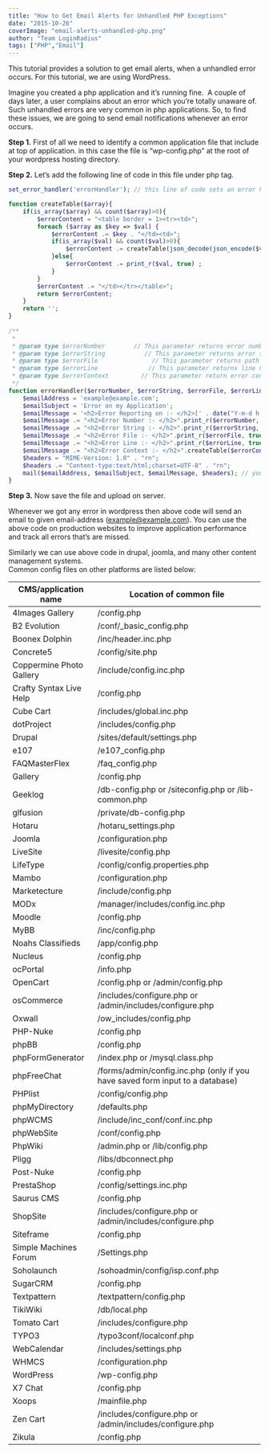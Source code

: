 ```yaml
---
title: "How to Get Email Alerts for Unhandled PHP Exceptions"
date: "2015-10-26"
coverImage: "email-alerts-unhandled-php.png"
author: "Team LoginRadius"
tags: ["PHP","Email"]
---
```


This tutorial provides a solution to get email alerts, when a unhandled error occurs. For this tutorial, we are using WordPress.

Imagine you created a php application and it’s running fine.  A couple of days later, a user complains about an error which you’re totally unaware of. Such unhandled errors are very common in php applications. So, to find these issues, we are going to send email notifications whenever an error occurs.

**Step 1.** First of all we need to identify a common application file that include at top of application. in this case the file is “wp-config.php” at the root of your wordpress hosting directory.  

**Step 2.** Let’s add the following line of code in this file under php tag.

```php
set_error_handler('errorHandler'); // this line of code sets an error handler custom function to handle any php error. And here we pass our custom function that name “errorHandler”

function createTable($array){
    if(is_array($array) && count($array)>0){
        $errorContent = "<table border = 1><tr><td>";
        foreach ($array as $key => $val) {
            $errorContent .= $key . "</td><td>";
            if(is_array($val) && count($val)>0){
                $errorContent .= createTable(json_decode(json_encode($val),true)) ;
            }else{
                $errorContent .= print_r($val, true) ;
            }
        }
        $errorContent .= "</td></tr></table>";
        return $errorContent;
    }
    return '';
}
 
/**
 * 
 * @param type $errorNumber        // This parameter returns error number.
 * @param type $errorString           // This parameter returns error string.
 * @param type $errorFile               // This parameter returns path of file in which error found.
 * @param type $errorLine              // This parameter returns line number of file in which you get an error.
 * @param type $errorContext         // This parameter return error context.
 */
function errorHandler($errorNumber, $errorString, $errorFile, $errorLine, $errorContext) {
    $emailAddress = 'example@example.com';
    $emailSubject = 'Error on my Application';
    $emailMessage = '<h2>Error Reporting on :- </h2>[' . date("Y-m-d h:i:s", time()) . ']';
    $emailMessage .= "<h2>Error Number :- </h2>".print_r($errorNumber, true).'';
    $emailMessage .= "<h2>Error String :- </h2>".print_r($errorString, true).'';
    $emailMessage .= "<h2>Error File :- </h2>".print_r($errorFile, true).'';
    $emailMessage .= "<h2>Error Line :- </h2>".print_r($errorLine, true).'';
    $emailMessage .= "<h2>Error Context :- </h2>".createTable($errorContext);
    $headers = "MIME-Version: 1.0" . "rn";
    $headers .= "Content-type:text/html;charset=UTF-8" . "rn";
    mail($emailAddress, $emailSubject, $emailMessage, $headers); // you may use SMTP, default php mail service OR other email sending process
}
```
  
**Step 3.** Now save the file and upload on server.

Whenever we got any error in wordpress then above code will send an email to given email-address (example@example.com). You can use the above code on production websites to improve application performance and track all errors that’s are missed.

Similarly we can use above code in drupal, joomla, and many other content management systems.  
Common config files on other platforms are listed below:

| **CMS/application name**      | **Location of common file** |
| ----------------------------- | --------------------------- |
| 4Images Gallery      | /config.php       |
| B2 Evolution   | /conf/\_basic\_config.php        |
| Boonex Dolphin   | /inc/header.inc.php        |
| Concrete5   | /config/site.php        |
| Coppermine Photo Gallery   | /include/config.inc.php        |
| Crafty Syntax Live Help   | /config.php        |
| Cube Cart   | /includes/global.inc.php        |
| dotProject   | /includes/config.php        |
| Drupal   | /sites/default/settings.php        |
| e107   | /e107\_config.php        |
| FAQMasterFlex   | /faq\_config.php        |
| Gallery   | /config.php        |
| Geeklog   | /db-config.php or /siteconfig.php or /lib-common.php  |
| glfusion   | /private/db-config.php        |
| Hotaru   | /hotaru\_settings.php        |
| Joomla   | /configuration.php        |
| LiveSite   | /livesite/config.php        |
| LifeType   | /config/config.properties.php        |
| Mambo   | /configuration.php        |
| Marketecture   | /include/config.php        |
| MODx   | /manager/includes/config.inc.php        |
| Moodle   | /config.php        |
| MyBB   | /inc/config.php        |
| Noahs Classifieds   | /app/config.php        |
| Nucleus   | /config.php        |
| ocPortal   | /info.php        |
| OpenCart   | /config.php or /admin/config.php        |
| osCommerce   | /includes/configure.php or /admin/includes/configure.php        |
| Oxwall   | /ow\_includes/config.php        |
| PHP-Nuke   | /config.php        |
| phpBB   | /config.php        |
| phpFormGenerator   | /index.php or /mysql.class.php        |
| phpFreeChat   | /forms/admin/config.inc.php (only if you have saved form input to a database)        |
| PHPlist   | /config/config.php        |
| phpMyDirectory   | /defaults.php        |
| phpWCMS   | /include/inc\_conf/conf.inc.php        |
| phpWebSite   | /conf/config.php        |
| PhpWiki   | /admin.php or /lib/config.php        |
| Pligg   | /libs/dbconnect.php        |
| Post-Nuke   | /config.php        |
| PrestaShop   | /config/settings.inc.php        |
| Saurus CMS   | /config.php        |
| ShopSite   | /includes/configure.php or /admin/includes/configure.php        |
| Siteframe   | /config.php        |
| Simple Machines Forum   | /Settings.php        |
| Soholaunch   | /sohoadmin/config/isp.conf.php        |
| SugarCRM   | /config.php        |
| Textpattern   | /textpattern/config.php        |
| TikiWiki   | /db/local.php        |
| Tomato Cart   | /includes/configure.php        |
| TYPO3   | /typo3conf/localconf.php        |
| WebCalendar   | /includes/settings.php        |
| WHMCS   | /configuration.php        |
| WordPress   | /wp-config.php        |
| X7 Chat   | /config.php        |
| Xoops   | /mainfile.php        |
| Zen Cart   | /includes/configure.php or /admin/includes/configure.php        |
| Zikula   | /config.php        |

